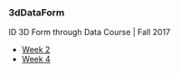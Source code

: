 ### 3dDataForm
ID 3D Form through Data Course | Fall 2017

- [Week 2](week2/readme.md)
- [Week 4](week4/readme.md)
